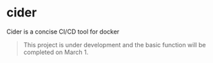 # cider
Cider is a concise CI/CD tool for docker

>  This project is under development and the basic function will be completed on March 1.
